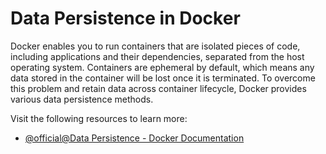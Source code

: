 # Data Persistence in Docker

Docker enables you to run containers that are isolated pieces of code, including applications and their dependencies, separated from the host operating system. Containers are ephemeral by default, which means any data stored in the container will be lost once it is terminated. To overcome this problem and retain data across container lifecycle, Docker provides various data persistence methods.

Visit the following resources to learn more:

- [@official@Data Persistence - Docker Documentation](https://docs.docker.com/get-started/docker-concepts/running-containers/persisting-container-data/)
